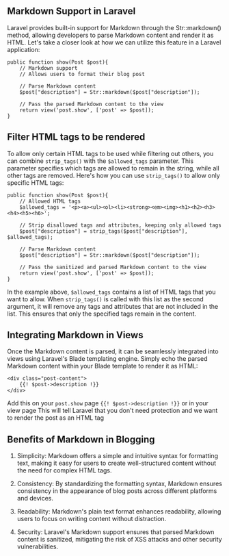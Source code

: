 ## Markdown Support in Laravel

Laravel provides built-in support for Markdown through the Str::markdown() method, allowing developers to parse Markdown content and render it as HTML. Let's take a closer look at how we can utilize this feature in a Laravel application:

```
public function show(Post $post){
    // Markdown support
    // Allows users to format their blog post

    // Parse Markdown content
    $post["description"] = Str::markdown($post["description"]);

    // Pass the parsed Markdown content to the view
    return view('post.show', ['post' => $post]);
}
```

## Filter HTML tags to be rendered

To allow only certain HTML tags to be used while filtering out others, you can combine
`strip_tags()` with the `$allowed_tags` parameter.
This parameter specifies which tags are allowed to remain in the string,
while all other tags are removed. Here's how you can use `strip_tags()` to allow only specific HTML tags:

```
public function show(Post $post){
    // Allowed HTML tags
    $allowed_tags = '<p><a><ul><ol><li><strong><em><img><h1><h2><h3><h4><h5><h6>';

    // Strip disallowed tags and attributes, keeping only allowed tags
    $post["description"] = strip_tags($post["description"], $allowed_tags);

    // Parse Markdown content
    $post["description"] = Str::markdown($post["description"]);

    // Pass the sanitized and parsed Markdown content to the view
    return view('post.show', ['post' => $post]);
}
```

In the example above, `$allowed_tags` contains a list of HTML tags that you want to allow. When `strip_tags()` is called with this list as the second argument, it will remove any tags and attributes that are not included in the list. This ensures that only the specified tags remain in the content.

## Integrating Markdown in Views

Once the Markdown content is parsed, it can be seamlessly integrated into views using Laravel's Blade templating engine. Simply echo the parsed Markdown content within your Blade template to render it as HTML:

```
<div class="post-content">
    {{! $post->description !}}
</div>
```

Add this on your `post.show` page `{{! $post->description !}}` or in your view page
This will tell Laravel that you don't need protection and we want to render the post as an HTML tag

## Benefits of Markdown in Blogging

1. Simplicity:
   Markdown offers a simple and intuitive syntax for formatting text, making it easy for users to create well-structured content without the need for complex HTML tags.

2. Consistency:
   By standardizing the formatting syntax, Markdown ensures consistency in the appearance of blog posts across different platforms and devices.

3. Readability:
   Markdown's plain text format enhances readability, allowing users to focus on writing content without distraction.

4. Security:
   Laravel's Markdown support ensures that parsed Markdown content is sanitized, mitigating the risk of XSS attacks and other security vulnerabilities.
